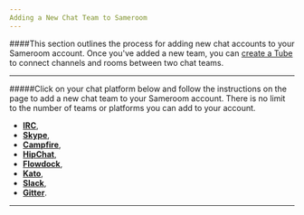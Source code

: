 ```yaml
---
Adding a New Chat Team to Sameroom
---
```


####This section outlines the process for adding new chat accounts to your Sameroom account. Once you've added a new team, you can [create a Tube](/getting-started/en/tubes-portals/tubes) to connect channels and rooms between two chat teams.

---
#####Click on your chat platform below and follow the instructions on the page to add a new chat team to your Sameroom account. There is no limit to the number of teams or platforms you can add to your account.

- [**IRC**](/getting-started/en/accounts/irc),
- [**Skype**](/getting-started/en/accounts/skype),
- [**Campfire**](/getting-started/en/accounts/campfire),
- [**HipChat**](/getting-started/en/accounts/hipchat),    
- [**Flowdock**](/getting-started/en/accounts/flowdock),   
- [**Kato**](/getting-started/en/accounts/kato),   
- [**Slack**](/getting-started/en/accounts/slack),  
- [**Gitter**](/getting-started/en/accounts/gitter).  

---

